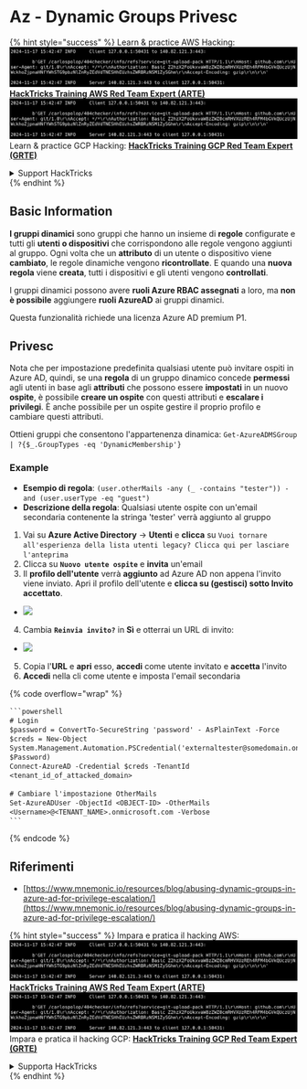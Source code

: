# Az - Dynamic Groups Privesc

{% hint style="success" %}
Learn & practice AWS Hacking:<img src="../../../.gitbook/assets/image (1).png" alt="" data-size="line">[**HackTricks Training AWS Red Team Expert (ARTE)**](https://training.hacktricks.xyz/courses/arte)<img src="../../../.gitbook/assets/image (1).png" alt="" data-size="line">\
Learn & practice GCP Hacking: <img src="../../../.gitbook/assets/image (2).png" alt="" data-size="line">[**HackTricks Training GCP Red Team Expert (GRTE)**<img src="../../../.gitbook/assets/image (2).png" alt="" data-size="line">](https://training.hacktricks.xyz/courses/grte)

<details>

<summary>Support HackTricks</summary>

* Check the [**subscription plans**](https://github.com/sponsors/carlospolop)!
* **Join the** 💬 [**Discord group**](https://discord.gg/hRep4RUj7f) or the [**telegram group**](https://t.me/peass) or **follow** us on **Twitter** 🐦 [**@hacktricks\_live**](https://twitter.com/hacktricks\_live)**.**
* **Share hacking tricks by submitting PRs to the** [**HackTricks**](https://github.com/carlospolop/hacktricks) and [**HackTricks Cloud**](https://github.com/carlospolop/hacktricks-cloud) github repos.

</details>
{% endhint %}

## Basic Information

**I gruppi dinamici** sono gruppi che hanno un insieme di **regole** configurate e tutti gli **utenti o dispositivi** che corrispondono alle regole vengono aggiunti al gruppo. Ogni volta che un **attributo** di un utente o dispositivo viene **cambiato**, le regole dinamiche vengono **ricontrollate**. E quando una **nuova regola** viene **creata**, tutti i dispositivi e gli utenti vengono **controllati**.

I gruppi dinamici possono avere **ruoli Azure RBAC assegnati** a loro, ma **non è possibile** aggiungere **ruoli AzureAD** ai gruppi dinamici.

Questa funzionalità richiede una licenza Azure AD premium P1.

## Privesc

Nota che per impostazione predefinita qualsiasi utente può invitare ospiti in Azure AD, quindi, se una **regola** di un gruppo dinamico concede **permessi** agli utenti in base agli **attributi** che possono essere **impostati** in un nuovo **ospite**, è possibile **creare un ospite** con questi attributi e **escalare i privilegi**. È anche possibile per un ospite gestire il proprio profilo e cambiare questi attributi.

Ottieni gruppi che consentono l'appartenenza dinamica: `Get-AzureADMSGroup | ?{$_.GroupTypes -eq 'DynamicMembership'}`

### Example

* **Esempio di regola**: `(user.otherMails -any (_ -contains "tester")) -and (user.userType -eq "guest")`
* **Descrizione della regola**: Qualsiasi utente ospite con un'email secondaria contenente la stringa 'tester' verrà aggiunto al gruppo

1. Vai su **Azure Active Directory** -> **Utenti** e **clicca** su `Vuoi tornare all'esperienza della lista utenti legacy? Clicca qui per lasciare l'anteprima`
2. Clicca su **`Nuovo utente ospite`** e **invita** un'email
3. Il **profilo dell'utente** verrà **aggiunto** ad Azure AD non appena l'invito viene inviato. Apri il profilo dell'utente e **clicca su (gestisci) sotto Invito accettato**.
* ![](<../../../.gitbook/assets/image (281).png>)
4. Cambia **`Reinvia invito?`** in **Sì** e otterrai un URL di invito:
* ![](<../../../.gitbook/assets/image (205).png>)
5. Copia l'**URL** e **apri** esso, **accedi** come utente invitato e **accetta** l'invito
6. **Accedi** nella cli come utente e imposta l'email secondaria

{% code overflow="wrap" %}
````
```powershell
# Login
$password = ConvertTo-SecureString 'password' - AsPlainText -Force
$creds = New-Object
System.Management.Automation.PSCredential('externaltester@somedomain.onmicrosoft.com', $Password)
Connect-AzureAD -Credential $creds -TenantId <tenant_id_of_attacked_domain>

# Cambiare l'impostazione OtherMails
Set-AzureADUser -ObjectId <OBJECT-ID> -OtherMails <Username>@<TENANT_NAME>.onmicrosoft.com -Verbose
```
````
{% endcode %}

## Riferimenti

* [https://www.mnemonic.io/resources/blog/abusing-dynamic-groups-in-azure-ad-for-privilege-escalation/](https://www.mnemonic.io/resources/blog/abusing-dynamic-groups-in-azure-ad-for-privilege-escalation/)

{% hint style="success" %}
Impara e pratica il hacking AWS:<img src="../../../.gitbook/assets/image (1).png" alt="" data-size="line">[**HackTricks Training AWS Red Team Expert (ARTE)**](https://training.hacktricks.xyz/courses/arte)<img src="../../../.gitbook/assets/image (1).png" alt="" data-size="line">\
Impara e pratica il hacking GCP: <img src="../../../.gitbook/assets/image (2).png" alt="" data-size="line">[**HackTricks Training GCP Red Team Expert (GRTE)**<img src="../../../.gitbook/assets/image (2).png" alt="" data-size="line">](https://training.hacktricks.xyz/courses/grte)

<details>

<summary>Supporta HackTricks</summary>

* Controlla i [**piani di abbonamento**](https://github.com/sponsors/carlospolop)!
* **Unisciti al** 💬 [**gruppo Discord**](https://discord.gg/hRep4RUj7f) o al [**gruppo telegram**](https://t.me/peass) o **seguici** su **Twitter** 🐦 [**@hacktricks\_live**](https://twitter.com/hacktricks\_live)**.**
* **Condividi trucchi di hacking inviando PR ai** [**HackTricks**](https://github.com/carlospolop/hacktricks) e [**HackTricks Cloud**](https://github.com/carlospolop/hacktricks-cloud) repos di github.

</details>
{% endhint %}
